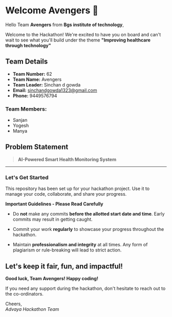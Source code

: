 # Welcome Avengers 👋

Hello Team **Avengers** from **Bgs institute of technology**,

Welcome to the Hackathon! We're excited to have you on board and can't wait to see what you'll build under the theme **"Improving healthcare through technology"** 

## Team Details

- **Team Number:** 62  
- **Team Name:** Avengers
- **Team Leader:** Sinchan d gowda  
- **Email:** sinchandgowda1323@gmail.com  
- **Phone:** 9449576794  

### Team Members:
- Sanjan 
- Yogesh 
- Manya 

## Problem Statement

> **AI-Powered Smart Health Monitoring System**

---

### Let's Get Started 

This repository has been set up for your hackathon project. Use it to manage your code, collaborate, and share your progress.

**Important Guidelines - Please Read Carefully**

- Do **not** make any commits **before the allotted start date and time**. Early commits may result in getting caught.
- Commit your work **regularly** to showcase your progress throughout the hackathon.

- Maintain **professionalism and integrity** at all times. Any form of plagiarism or rule-breaking will lead to strict action.

Let's keep it fair, fun, and impactful! 
---

**Good luck, Team Avengers! Happy coding!**

If you need any support during the hackathon, don't hesitate to reach out to the co-ordinators.

Cheers,  
_Advaya Hackathon Team_